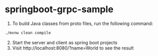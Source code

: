# springboot-grpc-sample

1. To build Java classes from proto files, run the following command:
```bash
./mvnw clean compile
```
2. Start the server and client as spring boot projects
3. Visit http://localhost:8080/?name=World to see the result